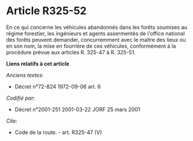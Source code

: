 # Article R325-52

En ce qui concerne les véhicules abandonnés dans les forêts soumises au régime forestier, les ingénieurs et agents
assermentés de l'office national des forêts peuvent demander, concurremment avec le maître des lieux ou en son nom, la mise
en fourrière de ces véhicules, conformément à la procédure prévue aux articles R. 325-47 à R. 325-51.

**Liens relatifs à cet article**

_Anciens textes_:

  - Décret n°72-824 1972-09-06 art. 6

_Codifié par_:

  - Décret n°2001-251 2001-03-22 JORF 25 mars 2001

_Cite_:

  - Code de la route. - art. R325-47 (V)

